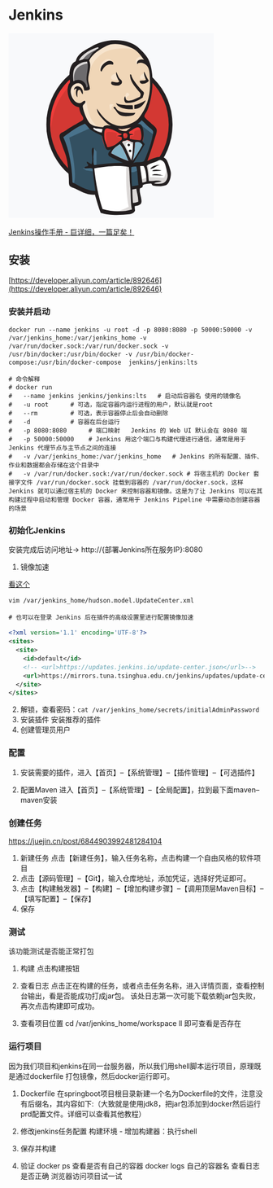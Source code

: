 # Jenkins

![logo](./asset/jenkins.png)

[Jenkins操作手册 - 巨详细，一篇足矣！](https://www.cnblogs.com/gltou/p/15329634.html)

## 安装

[https://developer.aliyun.com/article/892646](https://developer.aliyun.com/article/892646)

### 安装并启动

```shell
docker run --name jenkins -u root -d -p 8080:8080 -p 50000:50000 -v /var/jenkins_home:/var/jenkins_home -v /var/run/docker.sock:/var/run/docker.sock -v /usr/bin/docker:/usr/bin/docker -v /usr/bin/docker-compose:/usr/bin/docker-compose  jenkins/jenkins:lts

# 命令解释
# docker run 
#   --name jenkins jenkins/jenkins:lts   # 启动后容器名 使用的镜像名
#   -u root      # 可选，指定容器内运行进程的用户，默认就是root
#   --rm         # 可选，表示容器停止后会自动删除
#   -d           # 容器在后台运行
#   -p 8080:8080      # 端口映射   Jenkins 的 Web UI 默认会在 8080 端
#   -p 50000:50000    # Jenkins 用这个端口与构建代理进行通信，通常是用于 Jenkins 代理节点与主节点之间的连接
#   -v /var/jenkins_home:/var/jenkins_home   # Jenkins 的所有配置、插件、作业和数据都会存储在这个目录中
#   -v /var/run/docker.sock:/var/run/docker.sock # 将宿主机的 Docker 套接字文件 /var/run/docker.sock 挂载到容器的 /var/run/docker.sock，这样 Jenkins 就可以通过宿主机的 Docker 来控制容器和镜像。这是为了让 Jenkins 可以在其构建过程中启动和管理 Docker 容器，通常用于 Jenkins Pipeline 中需要动态创建容器的场景
```

### 初始化Jenkins

安装完成后访问地址-> http://{部署Jenkins所在服务IP}:8080

1. 镜像加速

[看这个](https://blog.csdn.net/myhop/article/details/135388256#:~:text=%E6%9C%AC%E6%96%87%E8%AE%B2%E8%BF%B0%E4%BA%86%E5%9C%A8%E8%85%BE%E8%AE%AF%E4%BA%91%E7%8E%AF%E5%A2%83%E4%B8%8B%E4%BD%BF%E7%94%A8Jenkins%E5%AE%B9%E5%99%A8%E6%97%B6%E9%81%87%E5%88%B0%E6%8F%92%E4%BB%B6%E5%AE%89%E8%A3%85%E9%97%AE%E9%A2%98%E7%9A%84%E8%A7%A3%E5%86%B3%E6%AD%A5%E9%AA%A4%EF%BC%8C%E6%B6%89%E5%8F%8A%E4%BF%AE%E6%94%B9%E5%8D%87%E7%BA%A7%E7%AB%99%E7%82%B9%E7%9A%84URL%E4%BB%8E%E9%BB%98%E8%AE%A4%E6%BA%90%E5%88%87%E6%8D%A2%E5%88%B0%E6%97%A5%E6%9C%ACesuni.jp%E9%95%9C%E5%83%8F%E7%AB%99%E4%BB%A5%E9%81%BF%E5%85%8D%E5%AE%89%E8%A3%85%E9%94%99%E8%AF%AF%E3%80%82%20%E8%85%BE%E8%AE%AF%E4%BA%91%E7%8E%AF%E5%A2%83%E4%B8%8B%E5%AE%89%E8%A3%85%20Jenkins%20%E5%AE%B9%E5%99%A8%E4%BC%9A%E5%87%BA%E7%8E%B0%E5%AE%89%E8%A3%85%E6%8F%92%E4%BB%B6%E6%8A%A5%E9%94%99%E7%9A%84%E9%97%AE%E9%A2%98%EF%BC%8C,%E8%A7%A3%E5%86%B3%E6%96%B9%E6%B3%95%E4%B8%BAJenkins%20%E6%9B%B4%E6%8D%A2%E6%BA%90%EF%BC%9A%201%E3%80%81%E7%82%B9%E5%87%BBJenkins%E4%B8%BB%E9%A1%B5%E9%9D%A2%E5%B7%A6%E4%BE%A7%E5%88%97%E8%A1%A8%E4%B8%AD%E3%80%90%E7%B3%BB%E7%BB%9F%E7%AE%A1%E7%90%86%E3%80%91%202%E3%80%81%E4%B8%8B%E6%8B%89%E6%89%BE%E5%88%B0%E3%80%90%E7%AE%A1%E7%90%86%E6%8F%92%E4%BB%B6%E3%80%91%203%E3%80%81%E9%80%89%E6%8B%A9%E3%80%90%E9%AB%98%E7%BA%A7%E3%80%91%E9%80%89%E9%A1%B9%E5%8D%A1)

```shell
vim /var/jenkins_home/hudson.model.UpdateCenter.xml

# 也可以在登录 Jenkins 后在插件的高级设置里进行配置镜像加速
```

```xml
<?xml version='1.1' encoding='UTF-8'?>
<sites>
  <site>
    <id>default</id>
    <!-- <url>https://updates.jenkins.io/update-center.json</url>-->
    <url>https://mirrors.tuna.tsinghua.edu.cn/jenkins/updates/update-center.json</url>
  </site>
</sites>
```
2. 解锁，查看密码：`cat /var/jenkins_home/secrets/initialAdminPassword`
3. 安装插件 安装推荐的插件
4. 创建管理员用户

### 配置

1. 安装需要的插件，进入【首页】–【系统管理】–【插件管理】–【可选插件】

2. 配置Maven
   进入【首页】–【系统管理】–【全局配置】，拉到最下面maven–maven安装

### 创建任务

https://juejin.cn/post/6844903992481284104

1. 新建任务  点击【新建任务】，输入任务名称，点击构建一个自由风格的软件项目
2. 点击【源码管理】–【Git】，输入仓库地址，添加凭证，选择好凭证即可。
3. 点击【构建触发器】–【构建】–【增加构建步骤】–【调用顶层Maven目标】–【填写配置】–【保存】
4. 保存

### 测试
该功能测试是否能正常打包
1. 构建
   点击构建按钮
2. 查看日志
   点击正在构建的任务，或者点击任务名称，进入详情页面，查看控制台输出，看是否能成功打成jar包。
   该处日志第一次可能下载依赖jar包失败，再次点击构建即可成功。

3. 查看项目位置
   cd /var/jenkins_home/workspace
   ll 即可查看是否存在

### 运行项目

因为我们项目和jenkins在同一台服务器，所以我们用shell脚本运行项目，原理既是通过dockerfile 打包镜像，然后docker运行即可。

1. Dockerfile
   在springboot项目根目录新建一个名为Dockerfile的文件，注意没有后缀名，其内容如下:（大致就是使用jdk8，把jar包添加到docker然后运行prd配置文件。详细可以查看其他教程）

2. 修改jenkins任务配置 
   构建环境 - 增加构建器：执行shell
3. 保存并构建
4. 验证 
      docker ps 查看是否有自己的容器
      docker logs 自己的容器名 查看日志是否正确
      浏览器访问项目试一试